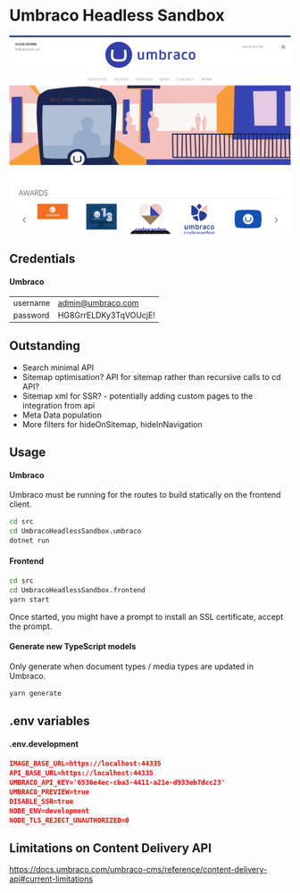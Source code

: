 # Umbraco Headless Sandbox

![Umbraco Headless Sandbox](/screenshots/image.png)

## Credentials
#### Umbraco

|   |   |
|---|---|
|username|admin@umbraco.com|
|password|HG8GrrELDKy3TqVOUcjE!|


## Outstanding
- Search minimal API
- Sitemap optimisation? API for sitemap rather than recursive calls to cd API? 
- Sitemap xml for SSR? - potentially adding custom pages to the integration from api
- Meta Data population
- More filters for hideOnSitemap, hideInNavigation

## Usage

#### Umbraco

Umbraco must be running for the routes to build statically on the frontend client. 

```cmd
cd src
cd UmbracoHeadlessSandbox.umbraco
dotnet run
```

#### Frontend

```cmd
cd src
cd UmbracoHeadlessSandbox.frontend
yarn start 
```
Once started, you might have a prompt to install an SSL certificate, accept the prompt. 



#### Generate new TypeScript models

Only generate when document types / media types are updated in Umbraco. 

```cmd
yarn generate 
```

## .env variables

#### .env.development
```json
IMAGE_BASE_URL=https://localhost:44335
API_BASE_URL=https://localhost:44335
UMBRACO_API_KEY='6536e4ec-cba3-4411-a21e-d933eb7dcc23'
UMBRACO_PREVIEW=true
DISABLE_SSR=true  
NODE_ENV=development
NODE_TLS_REJECT_UNAUTHORIZED=0
```

## Limitations on Content Delivery API
https://docs.umbraco.com/umbraco-cms/reference/content-delivery-api#current-limitations
